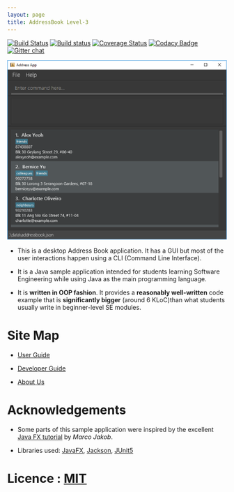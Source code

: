 ```yaml
---
layout: page
title: AddressBook Level-3
---
```


[![Build
Status](https://travis-ci.org/se-edu/addressbook-level3.svg?branch=master)](https://travis-ci.org/se-edu/addressbook-level3)
[![Build
status](https://ci.appveyor.com/api/projects/status/3boko2x2vr5cc3w2?svg=true)](https://ci.appveyor.com/project/damithc/addressbook-level3)
[![Coverage
Status](https://coveralls.io/repos/github/se-edu/addressbook-level3/badge.svg?branch=master)](https://coveralls.io/github/se-edu/addressbook-level3?branch=master)
[![Codacy
Badge](https://api.codacy.com/project/badge/Grade/fc0b7775cf7f4fdeaf08776f3d8e364a)](https://www.codacy.com/app/damith/addressbook-level3?utm_source=github.com&utm_medium=referral&utm_content=se-edu/addressbook-level3&utm_campaign=Badge_Grade)
[![Gitter
chat](https://badges.gitter.im/se-edu/Lobby.svg)](https://gitter.im/se-edu/Lobby)

![Ui](images/Ui.png)

  - This is a desktop Address Book application. It has a GUI but most of
    the user interactions happen using a CLI (Command Line Interface).

  - It is a Java sample application intended for students learning
    Software Engineering while using Java as the main programming
    language.

  - It is **written in OOP fashion**. It provides a **reasonably
    well-written** code example that is **significantly bigger** (around
    6 KLoC)than what students usually write in beginner-level SE
    modules.

# Site Map

  - [User Guide](UserGuide.md)

  - [Developer Guide](DeveloperGuide.md)

  - [About Us](AboutUs.md)

# Acknowledgements

  - Some parts of this sample application were inspired by the excellent
    [Java FX tutorial](http://code.makery.ch/library/javafx-8-tutorial/)
    by *Marco Jakob*.

  - Libraries used: [JavaFX](https://openjfx.io/),
    [Jackson](https://github.com/FasterXML/jackson),
    [JUnit5](https://github.com/junit-team/junit5)

# Licence : [MIT](https://github.com/se-edu/addressbook-level3/blob/master/LICENSE)
